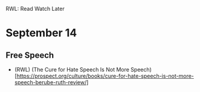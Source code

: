 RWL: Read Watch Later

# September 14

## Free Speech

- (RWL) (The Cure for Hate Speech Is Not More Speech)[https://prospect.org/culture/books/cure-for-hate-speech-is-not-more-speech-berube-ruth-review/]
